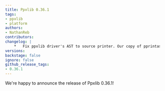 ```yaml
---
title: Ppxlib 0.36.1
tags:
- ppxlib
- platform
authors:
- NathanReb
contributors:
changelog: |
    *   Fix ppxlib driver's AST to source printer. Our copy of pprintast was not properly updated which resulted in incorrect printing of value bindings' constraints ([#585](https://github.com/ocaml-ppx/ppxlib/pull/585), [@NathanReb](https://github.com/NathanReb))
versions:
backstage: false
ignore: false
github_release_tags:
- 0.36.1
---
```


We're happy to announce the release of Ppxlib 0.36.1!